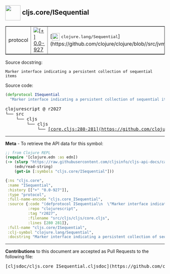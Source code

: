 ## <img width="48px" valign="middle" src="http://i.imgur.com/Hi20huC.png"> cljs.core/ISequential

 <table border="1">
<tr>

<td>protocol</td>
<td><a href="https://github.com/cljsinfo/cljs-api-docs/tree/0.0-927"><img valign="middle" alt="[+] 0.0-927" src="https://img.shields.io/badge/+-0.0--927-lightgrey.svg"></a> </td>
<td>
[<img height="24px" valign="middle" src="http://i.imgur.com/1GjPKvB.png"> <samp>clojure.lang/Sequential</samp>](https://github.com/clojure/clojure/blob//src/jvm/clojure/lang/Sequential.java)
</td>
</tr>
</table>





Source docstring:

```
Marker interface indicating a persistent collection of sequential items
```

Source code:

```clj
(defprotocol ISequential
  "Marker interface indicating a persistent collection of sequential items")
```

 <pre>
clojurescript @ r2027
└── src
    └── cljs
        └── cljs
            └── <ins>[core.cljs:280-281](https://github.com/clojure/clojurescript/blob/r2027/src/cljs/cljs/core.cljs#L280-L281)</ins>
</pre>


---

__Meta__ - To retrieve the API data for this symbol:

```clj
;; from Clojure REPL
(require '[clojure.edn :as edn])
(-> (slurp "https://raw.githubusercontent.com/cljsinfo/cljs-api-docs/catalog/cljs-api.edn")
    (edn/read-string)
    (get-in [:symbols "cljs.core/ISequential"]))
```

```clj
{:ns "cljs.core",
 :name "ISequential",
 :history [["+" "0.0-927"]],
 :type "protocol",
 :full-name-encode "cljs.core_ISequential",
 :source {:code "(defprotocol ISequential\n  \"Marker interface indicating a persistent collection of sequential items\")",
          :repo "clojurescript",
          :tag "r2027",
          :filename "src/cljs/cljs/core.cljs",
          :lines [280 281]},
 :full-name "cljs.core/ISequential",
 :clj-symbol "clojure.lang/Sequential",
 :docstring "Marker interface indicating a persistent collection of sequential items"}

```

---

__Contributions__ to this document are accepted as Pull Requests to the following file:

 <pre>
[cljsdoc/cljs.core_ISequential.cljsdoc](https://github.com/cljsinfo/cljs-api-docs/blob/master/cljsdoc/cljs.core_ISequential.cljsdoc)
</pre>


